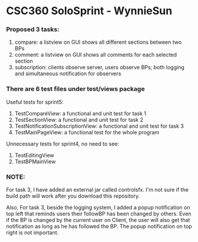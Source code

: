 # CSC360 SoloSprint - WynnieSun

### Proposed 3 tasks:
1. compare: a listview on GUI shows all different sections between two BPs
2. comment: a listview on GUI shows all comments for each selected section
3. subscription: clients observe server, users observe BPs; both logging and simultaneous notification for observers 

### There are 6 test files under test/views package   

Useful tests for sprint5:   
1. TestCompareView: a functional and unit test for task 1     
2. TestSectionView: a functional and unit test for task 2     
3. TestNotificationSubscriptionView: a functional and unit test for task 3   
4. TestMainPageView: a functional test for the whole program    

Unnecessary tests for sprint4, no need to see:    
1. TestEditingView   
2. TestBPMainView  

### NOTE:
For task 3, I have added an external jar called controlsfx. I'm not sure if the build path will work after you download this repository.

Also, For task 3, beside the logging system, I added a popup notification on top left that reminds users their followBP has been changed by others. Even if the BP is changed by the current user on Client, the user will also get that notification as long as he has followed the BP. The popup notification on top right is not important. 
